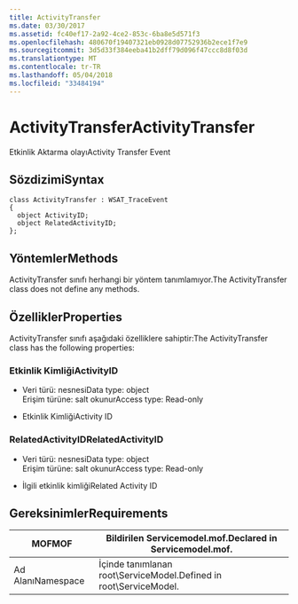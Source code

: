 ```yaml
---
title: ActivityTransfer
ms.date: 03/30/2017
ms.assetid: fc40ef17-2a92-4ce2-853c-6ba8e5d571f3
ms.openlocfilehash: 480670f19407321eb0928d07752936b2ece1f7e9
ms.sourcegitcommit: 3d5d33f384eeba41b2dff79d096f47ccc8d8f03d
ms.translationtype: MT
ms.contentlocale: tr-TR
ms.lasthandoff: 05/04/2018
ms.locfileid: "33484194"
---
```

# <a name="activitytransfer"></a><span data-ttu-id="2f982-102">ActivityTransfer</span><span class="sxs-lookup"><span data-stu-id="2f982-102">ActivityTransfer</span></span>
<span data-ttu-id="2f982-103">Etkinlik Aktarma olayı</span><span class="sxs-lookup"><span data-stu-id="2f982-103">Activity Transfer Event</span></span>  
  
## <a name="syntax"></a><span data-ttu-id="2f982-104">Sözdizimi</span><span class="sxs-lookup"><span data-stu-id="2f982-104">Syntax</span></span>  
  
```  
class ActivityTransfer : WSAT_TraceEvent  
{  
  object ActivityID;  
  object RelatedActivityID;  
};  
```  
  
## <a name="methods"></a><span data-ttu-id="2f982-105">Yöntemler</span><span class="sxs-lookup"><span data-stu-id="2f982-105">Methods</span></span>  
 <span data-ttu-id="2f982-106">ActivityTransfer sınıfı herhangi bir yöntem tanımlamıyor.</span><span class="sxs-lookup"><span data-stu-id="2f982-106">The ActivityTransfer class does not define any methods.</span></span>  
  
## <a name="properties"></a><span data-ttu-id="2f982-107">Özellikler</span><span class="sxs-lookup"><span data-stu-id="2f982-107">Properties</span></span>  
 <span data-ttu-id="2f982-108">ActivityTransfer sınıfı aşağıdaki özelliklere sahiptir:</span><span class="sxs-lookup"><span data-stu-id="2f982-108">The ActivityTransfer class has the following properties:</span></span>  
  
### <a name="activityid"></a><span data-ttu-id="2f982-109">Etkinlik Kimliği</span><span class="sxs-lookup"><span data-stu-id="2f982-109">ActivityID</span></span>  
  
-   <span data-ttu-id="2f982-110">Veri türü: nesnesi</span><span class="sxs-lookup"><span data-stu-id="2f982-110">Data type: object</span></span>  
    <span data-ttu-id="2f982-111">Erişim türüne: salt okunur</span><span class="sxs-lookup"><span data-stu-id="2f982-111">Access type: Read-only</span></span>  
  
-   <span data-ttu-id="2f982-112">Etkinlik Kimliği</span><span class="sxs-lookup"><span data-stu-id="2f982-112">Activity ID</span></span>  
  
### <a name="relatedactivityid"></a><span data-ttu-id="2f982-113">RelatedActivityID</span><span class="sxs-lookup"><span data-stu-id="2f982-113">RelatedActivityID</span></span>  
  
-   <span data-ttu-id="2f982-114">Veri türü: nesnesi</span><span class="sxs-lookup"><span data-stu-id="2f982-114">Data type: object</span></span>  
    <span data-ttu-id="2f982-115">Erişim türüne: salt okunur</span><span class="sxs-lookup"><span data-stu-id="2f982-115">Access type: Read-only</span></span>  
  
-   <span data-ttu-id="2f982-116">İlgili etkinlik kimliği</span><span class="sxs-lookup"><span data-stu-id="2f982-116">Related Activity ID</span></span>  
  
## <a name="requirements"></a><span data-ttu-id="2f982-117">Gereksinimler</span><span class="sxs-lookup"><span data-stu-id="2f982-117">Requirements</span></span>  
  
|<span data-ttu-id="2f982-118">MOF</span><span class="sxs-lookup"><span data-stu-id="2f982-118">MOF</span></span>|<span data-ttu-id="2f982-119">Bildirilen Servicemodel.mof.</span><span class="sxs-lookup"><span data-stu-id="2f982-119">Declared in Servicemodel.mof.</span></span>|  
|---------|-----------------------------------|  
|<span data-ttu-id="2f982-120">Ad Alanı</span><span class="sxs-lookup"><span data-stu-id="2f982-120">Namespace</span></span>|<span data-ttu-id="2f982-121">İçinde tanımlanan root\ServiceModel.</span><span class="sxs-lookup"><span data-stu-id="2f982-121">Defined in root\ServiceModel.</span></span>|
